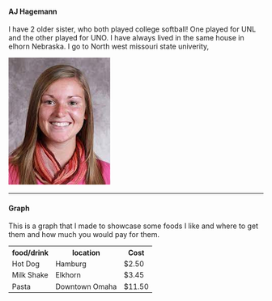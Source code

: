 #### AJ Hagemann

<p> I have 2 older sister, who both played college softball! One played for UNL and the other played for UNO. I have always lived in the same house in elhorn Nebraska. I go to North west missouri state univerity, </p>

[![My sister](https://github.com/AJ-Hagemann/assignment2-Hagemann/blob/main/download.jfif)](https://github.com/AJ-Hagemann/assignment2-Hagemann/blob/main/README.md)


<hr> 

#### Graph

<p> This is a graph that I made to showcase some foods I like and where to get them and how much you would pay for them. <p>

<table>
<tr>
    <th> food/drink </th>
    <th> location </th>
    <th> Cost </th>
</tr>
<tr>
  <td> Hot Dog </td>
  <td> Hamburg </td>
  <td> $2.50 </td>
 </tr>
 <tr>
  <td> Milk Shake </td>
  <td> Elkhorn </td>
  <td> $3.45 </td>
 </tr>
  <tr>
  <td> Pasta </td>
  <td> Downtown Omaha </td>
  <td> $11.50 </td>
 </tr>